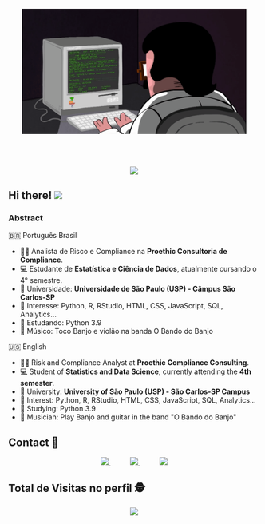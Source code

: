 <p align="center">
  <a href="#">
    <!--<img src="https://raw.githubusercontent.com/MicaelliMedeiros/micaellimedeiros/master/image/computer-illustration.png" min-width="400px" max-width="400px" width="400px" align="right" alt="Computador iuriCode">-->
    <img align="center" width="450" src="dev.gif" />
  </a>
</p>
</br>
</br>
<p align="center">
  <a href="https://github.com/anuraghazra/github-readme-stats">
    <img
      align="center"
      src="https://github-readme-stats.vercel.app/api/top-langs/?username=ronaldosegundojr&layout=compact"
    />
  </a>
  <a href="https://github.com/anuraghazra/github-readme-stats">
  </a>
</p>

## Hi there! <img src="https://raw.githubusercontent.com/iampavangandhi/iampavangandhi/master/gifs/Hi.gif" width="30px"></h2>

### Abstract
🇧🇷 Português Brasil
- 👨‍💻 Analista de Risco e Compliance na **Proethic Consultoria de Compliance**.
- 💻 Estudante de **Estatística e Ciência de Dados**, atualmente cursando o 4° semestre.
- 🏤 Universidade: **Universidade de São Paulo (USP) - Câmpus São Carlos-SP**
- 💙 Interesse: Python, R, RStudio, HTML, CSS, JavaScript, SQL, Analytics...
- 📕 Estudando: Python 3.9
- 🎸 Músico: Toco Banjo e violão na banda O Bando do Banjo

🇺🇸 	English
- 👨‍💻 Risk and Compliance Analyst at **Proethic Compliance Consulting**.
- 💻 Student of **Statistics and Data Science**, currently attending the **4th semester**.
- 🏤 University: **University of São Paulo (USP) - São Carlos-SP Campus**
- 💙 Interest: Python, R, RStudio, HTML, CSS, JavaScript, SQL, Analytics...
- 📕 Studying: Python 3.9
- 🎸 Musician: Play Banjo and guitar in the band "O Bando do Banjo"

## Contact :iphone:

<p align="center">
    <a href="https://github.com/ronaldosegundojr">
        <img  src="https://img.shields.io/badge/github-%23100000.svg?&style=for-the-badge&logo=github&logoColor=white&link=mailto:https://github.com/ronaldosegundojr">
    </a>
    &nbsp;&nbsp;&nbsp;&nbsp;&nbsp;&nbsp;&nbsp;&nbsp;&nbsp;
    <a href="mailto:ronaldosegundojr@usp.br">
        <img src="https://img.shields.io/badge/gmail-D14836?&style=for-the-badge&logo=gmail&logoColor=white&link=mailto:ronaldosegundojr@usp.br">
    </a>
    &nbsp;&nbsp;&nbsp;&nbsp;&nbsp;&nbsp;&nbsp;&nbsp;&nbsp;
    <a href="https://www.linkedin.com/in/r-segundojr">
        <img src="https://img.shields.io/badge/linkedin-%230077B5.svg?&style=for-the-badge&logo=linkedin&logoColor=white&link=mailto:https://www.linkedin.com/in/r-segundojr/">
    </a>
</p>

<p align="center"> 

 ## Total de Visitas no perfil :detective: <br>
 <p align="center"> 
   <img alingn="center" src="https://profile-counter.glitch.me/ronaldosegundojr/count.svg" />
 </p>

</p>

